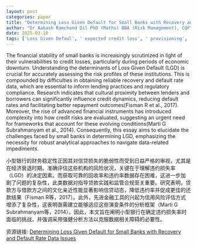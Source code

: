 ```yaml
---
layout: post
categories: paper
title: "Determining Loss Given Default for Small Banks with Recovery and Default Rate Data Issues"
author: "Dr Aakash Ramchand Dil PhD (Maths) DBA (Risk Management), CQF"
date: 2025-03-10
tags: ['Loss Given Defaul', ' expected credit loss', ' provisioning', ' impairment', ' default rate', ' recovery rate', ' risk management', ' credit risk management']
---
```


The financial stability of small banks is increasingly scrutinized in light of their vulnerabilities to credit losses, particularly during periods of economic downturn. Understanding the determinants of Loss Given Default (LGD) is crucial for accurately assessing the risk profiles of these institutions. This is compounded by difficulties in obtaining reliable recovery and default rate data, which are essential to inform lending practices and regulatory compliance. Research indicates that cultural proximity between lenders and borrowers can significantly influence credit dynamics, reducing default rates and facilitating better repayment outcomes(Fisman R et al., 2017). Moreover, the rise of advanced financial instruments has introduced complexity into how credit risks are evaluated, suggesting an urgent need for frameworks that account for these evolving conditions(Marti G Subrahmanyam et al., 2014). Consequently, this essay aims to elucidate the challenges faced by small banks in determining LGD, emphasizing the necessity for robust analytical approaches to navigate data-related impediments.

小型银行的财务稳定性正因其对信贷损失的脆弱性而受到日益严格的审视，尤其是在经济衰退时期。准确评估这些机构的风险状况，关键在于理解违约损失率（LGD）的决定因素。而获取可靠的回收率和违约率数据存在困难，这进一步加剧了问题的复杂性，此类数据对指导贷款实践和监管合规至关重要。研究表明，贷款方与借款方之间的文化亲近性能显著影响信贷动态，降低违约率并促成更佳的还款结果（Fisman R等，2017）。此外，先进金融工具的兴起为信用风险评估方式增添了复杂性，这表明亟需建立能够适应这些演变条件的分析框架（Marti G Subrahmanyam等，2014）。因此，本文旨在阐明小型银行在确定违约损失率时面临的挑战，并强调采用强健分析方法以克服数据相关障碍的必要性。

资源链接: [Determining Loss Given Default for Small Banks with Recovery and Default Rate Data Issues](https://papers.ssrn.com/sol3/papers.cfm?abstract_id=5172380)
